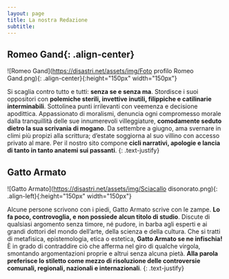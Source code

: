 ```yaml
---
layout: page
title: La nostra Redazione
subtitle: 
---
```

## Romeo Gand{: .align-center}
![Romeo Gand](https://disastri.net/assets/img/Foto profilo Romeo Gand.png){: .align-center}{:height="150px" width="150px"} 

Si scaglia contro tutto e tutti: **senza se e senza ma**. Stordisce i suoi oppositori con **polemiche sterili, invettive inutili, filippiche e catilinarie interminabili**. Sottolinea punti irrilevanti con veemenza e decisione apodittica. Appassionato di moralismi, denuncia ogni compromesso morale dalla tranquillità delle sue innumerevoli villeggiature, **comodamente seduto dietro la sua scrivania di mogano**. Da settembre a giugno, ama svernare in climi più propizi alla scrittura; d’estate soggiorna al suo villino con accesso privato al mare. Per il nostro sito compone **cicli narrativi, apologie e lancia di tanto in tanto anatemi sui passanti**. 
{: .text-justify}

<a name="Gatto Armato"></a>
## Gatto Armato
![Gatto Armato](https://disastri.net/assets/img/Sciacallo disonorato.png){: .align-left}{:height="150px" width="150px"} 

Alcune persone scrivono con i piedi, Gatto Armato scrive con le zampe. **Lo fa poco, controvoglia, e non possiede alcun titolo di studio**. Discute di qualsiasi argomento senza timore, né pudore, in barba agli esperti e ai grandi dottori del mondo dell’arte, della scienza e della cultura. Che si tratti di metafisica, epistemologia, etica o estetica, **Gatto Armato se ne infischia!** È in grado di contraddire ciò che afferma nel giro di qualche virgola, smontando argomentazioni proprie e altrui senza alcuna pietà. **Alla parola preferisce lo stiletto come mezzo di risoluzione delle controversie comunali, regionali, nazionali e internazionali**.
{: .text-justify}



